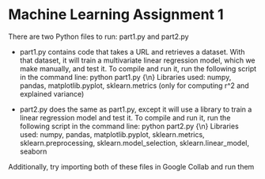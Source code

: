 # Machine Learning Assignment 1
There are two Python files to run: part1.py and part2.py

- part1.py contains code that takes a URL and retrieves a dataset. With that dataset, it will train a multivariate linear regression model, which we make manually, and test it. To compile and run it, run the following script in the command line:
  python part1.py
  {\n}
  Libraries used: numpy, pandas, matplotlib.pyplot, sklearn.metrics (only for computing r^2 and explained variance)

- part2.py does the same as part1.py, except it will use a library to train a linear regression model and test it. To compile and run it, run the following script in the command line:
  python part2.py
  {\n}
  Libraries used: numpy, pandas, matplotlib.pyplot, sklearn.metrics, sklearn.preprocessing, sklearn.model_selection, sklearn.linear_model, seaborn

Additionally, try importing both of these files in Google Collab and run them
